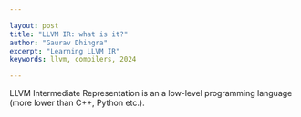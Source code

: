 ```yaml
---

layout: post
title: "LLVM IR: what is it?"
author: "Gaurav Dhingra"
excerpt: "Learning LLVM IR"
keywords: llvm, compilers, 2024

---
```


LLVM Intermediate Representation is an a low-level programming language (more lower than C++, Python etc.).


